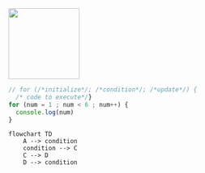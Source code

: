 <img src="https://media.geeksforgeeks.org/wp-content/uploads/20190515152424/4441.jpg" title="" alt="" width="140">

```js
// for (/*initialize*/; /*condition*/; /*update*/) {  
  /* code to execute*/}
for (num = 1 ; num < 6 ; num++) {
  console.log(num)
}
```

```mermaid
flowchart TD
    A --> condition
    condition --> C
    C --> D
    D --> condition
```
